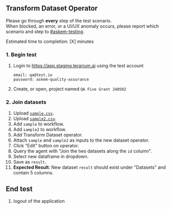 ## Transform Dataset Operator
Please go through __every__ step of the test scenario.\
When blocked, an error, or a UI/UX anomaly occurs, please report which scenario and step to [\#askem-testing](https://unchartedsoftware.slack.com/archives/C06FGLXB2CE).

Estimated time to completion: [X] minutes

### 1. Begin test 
1. Login to https://app.staging.terarium.ai using the test account
    ```
    email: qa@test.io
    password: askem-quality-assurance
    ```
2. Create, or open, project named `QA Five Grant 240502`

### 2. Join datasets
1. Upload [`sample.csv`](https://drive.google.com/file/d/1ZmDgj4EPcO0I9SQR5LwPl4pvPln5iq-0/view?usp=drive_link).
2. Upload [`sample2.csv`](https://drive.google.com/file/d/1FG-lvQKNtASmTXwIOmLbTtuVtoxr6-1R/view?usp=drive_link).
3. Add `sample` to workflow.
4. Add `sample2` to workflow.
5. Add Transform Dataset operator.
6. Attach `sample` and `sample2` as inputs to the new dataset operator.
7. Click "Edit" button on operator.
8. Query the agent with "Join the two datasets along the `id` column".
9. Select new dataframe in dropdown.
10. Save as `result`.
11. __Expected Result__: New dataset `result` should exist under "Datasets" and contain 5 columns.

## End test
1. logout of the application 
